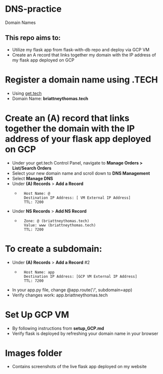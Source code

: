 # DNS-practice
Domain Names


## This repo aims to:
- Utilize my flask app from flask-with-db repo and deploy via GCP VM
- Create an A record that links together my domain with the IP address of my flask app deployed on GCP



# Register a domain name using .TECH
- Using [get.tech](https://get.tech/github-student-developer-pack) 
- Domain Name: **briattneythomas.tech**

# Create an (A) record that links together the domain with the IP address of your flask app deployed on GCP
- Under your get.tech Control Panel, navigate to **Manage Orders > List/Search Orders**
- Select your new domain name and scroll down to **DNS Management**
- Select **Manage DNS**
- Under **(A) Records** > **Add a Record**
    -       Host Name: @
            Destination IP Address: [ VM External IP Address]
            TTL: 7200
- Under **NS Records** > **Add NS Record**
    -       Zone: @ (briattneythomas.tech)
            Value: www (briattneythomas.tech)
            TTL: 7200
           
# To create a subdomain:
- Under **(A) Records** > **Add a Record** #2
    -       Host Name: app
            Destination IP Address: [GCP VM External IP Address]
            TTL: 7200
- In your app.py file, change @app.route('/', subdomain=app)
- Verify changes work: app.briattneythomas.tech

# Set Up GCP VM 
- By following instructions from **setup_GCP.md** 
- Verify flask is deployed by refreshing your domain name in your browser


# **Images** folder
- Contains screenshots of the live flask app deployed on my website